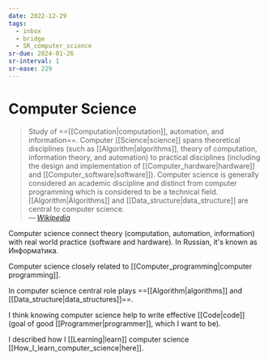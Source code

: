 ```yaml
---
date: 2022-12-29
tags:
  - inbox
  - bridge
  - SR_computer_science
sr-due: 2024-01-26
sr-interval: 1
sr-ease: 229
---
```


# Computer Science

> Study of ==[[Computation|computation]], automation, and information==.
> Computer [[Science|science]] spans theoretical disciplines (such as
> [[Algorithm|algorithms]], theory of computation, information theory, and
> automation) to practical disciplines (including the design and implementation
> of [[Computer_hardware|hardware]] and [[Computer_software|software]]).
> Computer science is generally considered an academic discipline and distinct
> from computer programming which is considered to be a technical field.
> [[Algorithm|Algorithms]] and [[Data_structure|data_structure]] are central to
> computer science.\
> — <cite>[Wikipedia](https://en.wikipedia.org/wiki/Computer_science)</cite>

Computer science connect theory (computation, automation, information) with real
world practice (software and hardware). In Russian, it's known as Информа́тика.

Computer science closely related to
[[Computer_programming|computer programming]].

In computer science central role plays
==[[Algorithm|algorithms]] and [[Data_structure|data_structures]]==.

I think knowing computer science help to write effective [[Code|code]] (goal of
good [[Programmer|programmer]], which I want to be).

I described how I [[Learning|learn]] computer science
[[How_I_learn_computer_science|here]].
